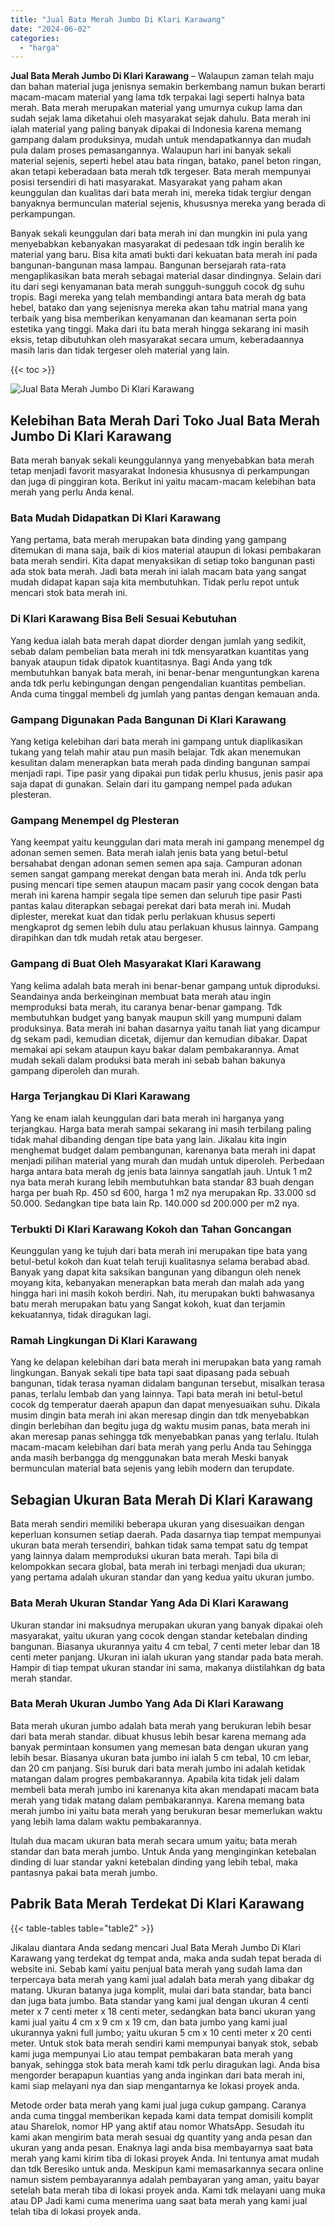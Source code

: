 ```yaml
---
title: "Jual Bata Merah Jumbo Di Klari Karawang"
date: "2024-06-02"
categories: 
  - "harga"
---
```


**Jual Bata Merah Jumbo Di Klari Karawang** – Walaupun zaman telah maju dan bahan material juga jenisnya semakin berkembang namun bukan berarti macam-macam material yang lama tdk terpakai lagi seperti halnya bata merah. Bata merah merupakan material yang umurnya cukup lama dan sudah sejak lama diketahui oleh masyarakat sejak dahulu. Bata merah ini ialah material yang paling banyak dipakai di Indonesia karena memang gampang dalam produksinya, mudah untuk mendapatkannya dan mudah pula dalam proses pemasangannya. Walaupun hari ini banyak sekali material sejenis, seperti hebel atau bata ringan, batako, panel beton ringan, akan tetapi keberadaan bata merah tdk tergeser. Bata merah mempunyai posisi tersendiri di hati masyarakat. Masyarakat yang paham akan keunggulan dan kualitas dari bata merah ini, mereka tidak tergiur dengan banyaknya bermunculan material sejenis, khususnya mereka yang berada di perkampungan.

Banyak sekali keunggulan dari bata merah ini dan mungkin ini pula yang menyebabkan kebanyakan masyarakat di pedesaan tdk ingin beralih ke material yang baru. Bisa kita amati bukti dari kekuatan bata merah ini pada bangunan-bangunan masa lampau. Bangunan bersejarah rata-rata mengaplikasikan bata merah sebagai material dasar dindingnya. Selain dari itu dari segi kenyamanan bata merah sungguh-sungguh cocok dg suhu tropis. Bagi mereka yang telah membandingi antara bata merah dg bata hebel, batako dan yang sejenisnya mereka akan tahu matrial mana yang terbaik yang bisa memberikan kenyamanan dan keamanan serta poin estetika yang tinggi. Maka dari itu bata merah hingga sekarang ini masih eksis, tetap dibutuhkan oleh masyarakat secara umum, keberadaannya masih laris dan tidak tergeser oleh material yang lain.

{{< toc >}}

![Jual Bata Merah Jumbo Di Klari Karawang](/images/jual-bata-merah-04.png)

## Kelebihan Bata Merah Dari Toko Jual Bata Merah Jumbo Di Klari Karawang

Bata merah banyak sekali keunggulannya yang menyebabkan bata merah tetap menjadi favorit masyarakat Indonesia khususnya di perkampungan dan juga di pinggiran kota. Berikut ini yaitu macam-macam kelebihan bata merah yang perlu Anda kenal.

### Bata Mudah Didapatkan Di Klari Karawang

Yang pertama, bata merah merupakan bata dinding yang gampang ditemukan di mana saja, baik di kios material ataupun di lokasi pembakaran bata merah sendiri. Kita dapat menyaksikan di setiap toko bangunan pasti ada stok bata merah. Jadi bata merah ini ialah macam bata yang sangat mudah didapat kapan saja kita membutuhkan. Tidak perlu repot untuk mencari stok bata merah ini.

### Di Klari Karawang Bisa Beli Sesuai Kebutuhan

Yang kedua ialah bata merah dapat diorder dengan jumlah yang sedikit, sebab dalam pembelian bata merah ini tdk mensyaratkan kuantitas yang banyak ataupun tidak dipatok kuantitasnya. Bagi Anda yang tdk membutuhkan banyak bata merah, ini benar-benar menguntungkan karena anda tdk perlu kebingungan dengan pengendalian kuantitas pembelian. Anda cuma tinggal membeli dg jumlah yang pantas dengan kemauan anda.

### Gampang Digunakan Pada Bangunan Di Klari Karawang

Yang ketiga kelebihan dari bata merah ini gampang untuk diaplikasikan tukang yang telah mahir atau pun masih belajar. Tdk akan menemukan kesulitan dalam menerapkan bata merah pada dinding bangunan sampai menjadi rapi. Tipe pasir yang dipakai pun tidak perlu khusus, jenis pasir apa saja dapat di gunakan. Selain dari itu gampang nempel pada adukan plesteran.

### Gampang Menempel dg Plesteran

Yang keempat yaitu keunggulan dari mata merah ini gampang menempel dg adonan semen semen. Bata merah ialah jenis bata yang betul-betul bersahabat dengan adonan semen semen apa saja. Campuran adonan semen sangat gampang merekat dengan bata merah ini. Anda tdk perlu pusing mencari tipe semen ataupun macam pasir yang cocok dengan bata merah ini karena hampir segala tipe semen dan seluruh tipe pasir Pasti pantas kalau diterapkan sebagai perekat dari bata merah ini. Mudah diplester, merekat kuat dan tidak perlu perlakuan khusus seperti mengkaprot dg semen lebih dulu atau perlakuan khusus lainnya. Gampang dirapihkan dan tdk mudah retak atau bergeser.

### Gampang di Buat Oleh Masyarakat Klari Karawang

Yang kelima adalah bata merah ini benar-benar gampang untuk diproduksi. Seandainya anda berkeinginan membuat bata merah atau ingin memproduksi bata merah, itu caranya benar-benar gampang. Tdk membutuhkan budget yang banyak maupun skill yang mumpuni dalam produksinya. Bata merah ini bahan dasarnya yaitu tanah liat yang dicampur dg sekam padi, kemudian dicetak, dijemur dan kemudian dibakar. Dapat memakai api sekam ataupun kayu bakar dalam pembakarannya. Amat mudah sekali dalam produksi bata merah ini sebab bahan bakunya gampang diperoleh dan murah.

### Harga Terjangkau Di Klari Karawang

Yang ke enam ialah keunggulan dari bata merah ini harganya yang terjangkau. Harga bata merah sampai sekarang ini masih terbilang paling tidak mahal dibanding dengan tipe bata yang lain. Jikalau kita ingin menghemat budget dalam pembangunan, karenanya bata merah ini dapat menjadi pilihan material yang murah dan mudah untuk diperoleh. Perbedaan harga antara bata merah dg jenis bata lainnya sangatlah jauh. Untuk 1 m2 nya bata merah kurang lebih membutuhkan bata standar 83 buah dengan harga per buah Rp. 450 sd 600, harga 1 m2 nya merupakan Rp. 33.000 sd 50.000. Sedangkan tipe bata lain Rp. 140.000 sd 200.000 per m2 nya.

### Terbukti Di Klari Karawang Kokoh dan Tahan Goncangan

Keunggulan yang ke tujuh dari bata merah ini merupakan tipe bata yang betul-betul kokoh dan kuat telah teruji kualitasnya selama berabad abad. Banyak yang dapat kita saksikan bangunan yang dibangun oleh nenek moyang kita, kebanyakan menerapkan bata merah dan malah ada yang hingga hari ini masih kokoh berdiri. Nah, itu merupakan bukti bahwasanya batu merah merupakan batu yang Sangat kokoh, kuat dan terjamin kekuatannya, tidak diragukan lagi.

### Ramah Lingkungan Di Klari Karawang

Yang ke delapan kelebihan dari bata merah ini merupakan bata yang ramah lingkungan. Banyak sekali tipe bata tapi saat dipasang pada sebuah bangunan, tidak terasa nyaman didalam bangunan tersebut, misalkan terasa panas, terlalu lembab dan yang lainnya. Tapi bata merah ini betul-betul cocok dg temperatur daerah apapun dan dapat menyesuaikan suhu. Dikala musim dingin bata merah ini akan meresap dingin dan tdk menyebabkan dingin berlebihan dan begitu juga dg waktu musim panas, bata merah ini akan meresap panas sehingga tdk menyebabkan panas yang terlalu. Itulah macam-macam kelebihan dari bata merah yang perlu Anda tau Sehingga anda masih berbangga dg menggunakan bata merah Meski banyak bermunculan material bata sejenis yang lebih modern dan terupdate.

## Sebagian Ukuran Bata Merah Di Klari Karawang

Bata merah sendiri memiliki beberapa ukuran yang disesuaikan dengan keperluan konsumen setiap daerah. Pada dasarnya tiap tempat mempunyai ukuran bata merah tersendiri, bahkan tidak sama tempat satu dg tempat yang lainnya dalam memproduksi ukuran bata merah. Tapi bila di kelompokkan secara global, bata merah ini terbagi menjadi dua ukuran; yang pertama adalah ukuran standar dan yang kedua yaitu ukuran jumbo.

### Bata Merah Ukuran Standar Yang Ada Di Klari Karawang

Ukuran standar ini maksudnya merupakan ukuran yang banyak dipakai oleh masyarakat, yaitu ukuran yang cocok dengan standar ketebalan dinding bangunan. Biasanya ukurannya yaitu 4 cm tebal, 7 centi meter lebar dan 18 centi meter panjang. Ukuran ini ialah ukuran yang standar pada bata merah. Hampir di tiap tempat ukuran standar ini sama, makanya diistilahkan dg bata merah standar.

### Bata Merah Ukuran Jumbo Yang Ada Di Klari Karawang

Bata merah ukuran jumbo adalah bata merah yang berukuran lebih besar dari bata merah standar. dibuat khusus lebih besar karena memang ada banyak permintaan konsumen yang memesan bata dengan ukuran yang lebih besar. Biasanya ukuran bata jumbo ini ialah 5 cm tebal, 10 cm lebar, dan 20 cm panjang. Sisi buruk dari bata merah jumbo ini adalah ketidak matangan dalam progres pembakarannya. Apabila kita tidak jeli dalam membeli bata merah jumbo ini karenanya kita akan mendapati macam bata merah yang tidak matang dalam pembakarannya. Karena memang bata merah jumbo ini yaitu bata merah yang berukuran besar memerlukan waktu yang lebih lama dalam waktu pembakarannya.

Itulah dua macam ukuran bata merah secara umum yaitu; bata merah standar dan bata merah jumbo. Untuk Anda yang menginginkan ketebalan dinding di luar standar yakni ketebalan dinding yang lebih tebal, maka pantasnya pakai bata merah jumbo.

## Pabrik Bata Merah Terdekat Di Klari Karawang

{{< table-tables table="table2" >}}

Jikalau diantara Anda sedang mencari Jual Bata Merah Jumbo Di Klari Karawang yang terdekat dg tempat anda, maka anda sudah tepat berada di website ini. Sebab kami yaitu penjual bata merah yang sudah lama dan terpercaya bata merah yang kami jual adalah bata merah yang dibakar dg matang. Ukuran batanya juga komplit, mulai dari bata standar, bata banci dan juga bata jumbo. Bata standar yang kami jual dengan ukuran 4 centi meter x 7 centi meter x 18 centi meter, sedangkan bata banci ukuran yang kami jual yaitu 4 cm x 9 cm x 19 cm, dan bata jumbo yang kami jual ukurannya yakni full jumbo; yaitu ukuran 5 cm x 10 centi meter x 20 centi meter. Untuk stok bata merah sendiri kami mempunyai banyak stok, sebab kami juga mempunyai Lio atau tempat pembakaran bata merah yang banyak, sehingga stok bata merah kami tdk perlu diragukan lagi. Anda bisa mengorder berapapun kuantias yang anda inginkan dari bata merah ini, kami siap melayani nya dan siap mengantarnya ke lokasi proyek anda.

Metode order bata merah yang kami jual juga cukup gampang. Caranya anda cuma tinggal memberikan kepada kami data tempat domisili komplit atau Sharelok, nomor HP yang aktif atau nomor WhatsApp. Sesudah itu kami akan mengirim bata merah sesuai dg quantity yang anda pesan dan ukuran yang anda pesan. Enaknya lagi anda bisa membayarnya saat bata merah yang kami kirim tiba di lokasi proyek Anda. Ini tentunya amat mudah dan tdk Beresiko untuk anda. Meskipun kami memasarkannya secara online namun sistem pembayarannya adalah pembayaran yang aman, yaitu bayar setelah bata merah tiba di lokasi proyek anda. Kami tdk melayani uang muka atau DP Jadi kami cuma menerima uang saat bata merah yang kami jual telah tiba di lokasi proyek anda.
